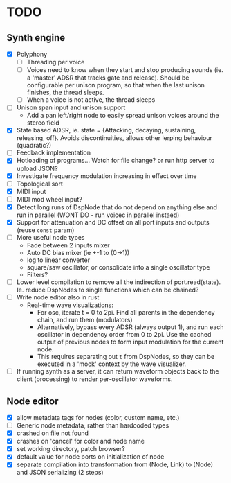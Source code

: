 # TODO

## Synth engine
- [x] Polyphony
    - [ ] Threading per voice
    - [ ] Voices need to know when they start and stop producing sounds (ie. a
      'master' ADSR that tracks gate and release). Should be configurable per
      unison program, so that when the last unison finishes, the thread sleeps.
    - [ ] When a voice is not active, the thread sleeps
- [ ] Unison span input and unison support
    - Add a pan left/right node to easily spread unison voices around the
      stereo field
- [x] State based ADSR, ie. state = {Attacking, decaying, sustaining,
  releasing, off}. Avoids discontinuities, allows other lerping behaviour
  (quadratic?)
- [ ] Feedback implementation
- [x] Hotloading of programs... Watch for file change? or run http server to
  upload JSON?
- [x] Investigate frequency modulation increasing in effect over time
- [ ] Topological sort
- [x] MIDI input
- [ ] MIDI mod wheel input?
- [x] Detect long runs of DspNode that do not depend on anything else and run
  in parallel (WONT DO - run voicec in parallel instaed)
- [x] Support for attenuation and DC offset on all port inputs and outputs
  (reuse `const` param)
- [ ] More useful node types
    - Fade between 2 inputs mixer
    - Auto DC bias mixer (ie +-1 to (0->1))
    - log to linear converter
    - square/saw oscillator, or consolidate into a single oscillator type
    - Filters?
- [ ] Lower level compilation to remove all the indirection of
  port.read(state). Ie. reduce DspNodes to single functions which can be
  chained?
- [ ] Write node editor also in rust
    - Real-time wave visualizations:
        - For osc, iterate t = 0 to 2pi. Find all parents in the dependency
          chain, and run them (modulators)
        - Alternatively, bypass every ADSR (always output 1), and run each
          oscillator in dependency order from 0 to 2pi. Use the cached output
          of previous nodes to form input modulation for the current node.
        - This requires separating out `t` from DspNodes, so they can be
          executed in a 'mock' context by the wave visualizer.
- [ ] If running synth as a server, it can return waveform objects back to the
  client (processing) to render per-oscillator waveforms.

## Node editor
- [x] allow metadata tags for nodes (color, custom name, etc.)
- [ ] Generic node metadata, rather than hardcoded types
- [x] crashed on file not found
- [x] crashes on 'cancel' for color and node name
- [x] set working directory, patch browser?
- [x] default value for node ports on initialization of node
- [x] separate compilation into transformation from (Node, Link) to (Node) and
  JSON serializing (2 steps)
